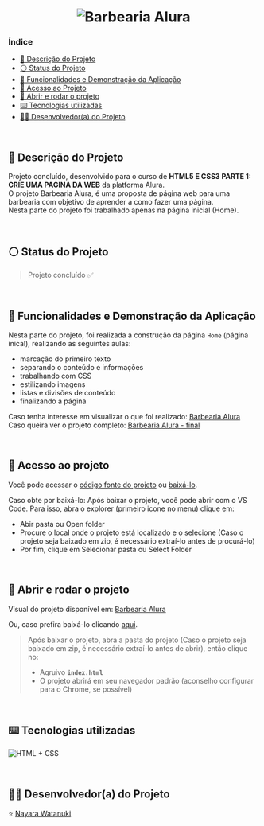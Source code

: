 <h1 align="center">
  <img alt="Barbearia Alura" src="https://raw.githubusercontent.com/nayarawatanuki/html5-css3-part1__page/main/img/README.md/Barbearia%20Alura%20-slide.png"/>
</h1>

### Índice

* [:pencil: Descrição do Projeto](#pencil-descrição-do-projeto)
* [:white_circle: Status do Projeto](#white_circle-status-do-projeto)
* [:hammer: Funcionalidades e Demonstração da Aplicação](#hammer-funcionalidades-e-demonstração-da-aplicação)
* [:open_file_folder: Acesso ao Projeto](#open_file_folder-acesso-ao-projeto)
* [:rocket: Abrir e rodar o projeto](#rocket-abrir-e-rodar-o-projeto)
* [:keyboard: Tecnologias utilizadas](#keyboard-tecnologias-utilizadas)
* [:woman_technologist: Desenvolvedor(a) do Projeto](#woman_technologist-desenvolvedora-do-projeto)

</br>

## :pencil: Descrição do Projeto
Projeto concluído, desenvolvido para o curso de **HTML5 E CSS3 PARTE 1: CRIE UMA PAGINA DA WEB** da platforma Alura. </br>
O projeto Barbearia Alura, é uma proposta de página web para uma barbearia com objetivo de aprender a como fazer uma página. </br>
Nesta parte do projeto foi trabalhado apenas na página inicial (Home).</br>

</br>

## :white_circle: Status do Projeto
> Projeto concluído :white_check_mark:

</br>

## :hammer: Funcionalidades e Demonstração da Aplicação
Nesta parte do projeto, foi realizada a construção da página `Home` (página inical), realizando as seguintes aulas: 
- marcação do primeiro texto
- separando o conteúdo e informações
- trabalhando com CSS
- estilizando imagens
- listas e divisões de conteúdo
- finalizando a página

Caso tenha interesse em visualizar o que foi realizado: [Barbearia Alura](https://nayarawatanuki.github.io/html5-css3-part1__page/)
</br>
Caso queira ver o projeto completo: [Barbearia Alura - final](https://nayarawatanuki.github.io/html5-css3-part4__page/)

</br>

## :open_file_folder: Acesso ao projeto
Você pode acessar o [código fonte do projeto](https://github.com/nayarawatanuki/html5-css3-part1__page) ou [baixá-lo](https://github.com/nayarawatanuki/html5-css3-part1__page/archive/refs/heads/main.zip).

Caso obte por baixá-lo: 
Após baixar o projeto, você pode abrir com o VS Code. Para isso, abra o explorer (primeiro icone no menu) clique em:
- Abir pasta ou Open folder
- Procure o local onde o projeto está localizado e o selecione (Caso o projeto seja baixado em zip, é necessário extraí-lo antes de procurá-lo)
- Por fim, clique em Selecionar pasta ou Select Folder

</br>

## :rocket: Abrir e rodar o projeto
Visual do projeto disponível em: [Barbearia Alura](https://nayarawatanuki.github.io/html5-css3-part1__page/) 

Ou, caso prefira baixá-lo clicando [aqui](https://github.com/nayarawatanuki/html5-css3-part1__page/archive/refs/heads/main.zip).

> Após baixar o projeto, abra a pasta do projeto (Caso o projeto seja baixado em zip, é necessário extraí-lo antes de abrir), então clique no:
> - Aqruivo **``index.html``**
> - O projeto abrirá em seu navegador padrão (aconselho configurar para o Chrome, se possível)

</br>

## :keyboard: Tecnologias utilizadas
![HTML + CSS](https://raw.githubusercontent.com/nayarawatanuki/html5-css3-part1__page/main/img/README.md/html-css.PNG)</br>

</br>

## :woman_technologist: Desenvolvedor(a) do Projeto
:star: [Nayara Watanuki](https://github.com/nayarawatanuki)
